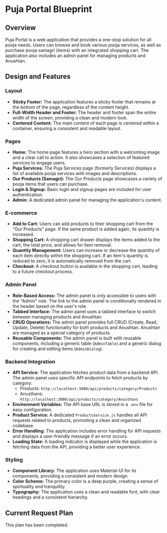 # Puja Portal Blueprint

## Overview

Puja Portal is a web application that provides a one-stop solution for all pooja needs. Users can browse and book various pooja services, as well as purchase pooja samagri (items) with an integrated shopping cart. The application also includes an admin panel for managing products and Anushtan.

## Design and Features

### Layout

*   **Sticky Footer:** The application features a sticky footer that remains at the bottom of the page, regardless of the content height.
*   **Full-Width Header and Footer:** The header and footer span the entire width of the screen, providing a clean and modern look.
*   **Centered Content:** The main content of each page is centered within a container, ensuring a consistent and readable layout.

### Pages

*   **Home:** The home page features a hero section with a welcoming image and a clear call to action. It also showcases a selection of featured services to engage users.
*   **Puja Services:** The Puja Services page (formerly Services) displays a list of available pooja services with images and descriptions.
*   **Our Products (Samagri):** The Our Products page showcases a variety of pooja items that users can purchase.
*   **Login & Signup:** Basic login and signup pages are included for user authentication.
*   **Admin:** A dedicated admin panel for managing the application's content.

### E-commerce

*   **Add to Cart:** Users can add products to their shopping cart from the "Our Products" page. If the same product is added again, its quantity is increased.
*   **Shopping Cart:** A shopping cart drawer displays the items added to the cart, the total price, and allows for item removal.
*   **Quantity Management:** Users can increase or decrease the quantity of each item directly within the shopping cart. If an item's quantity is reduced to zero, it is automatically removed from the cart.
*   **Checkout:** A checkout button is available in the shopping cart, leading to a future checkout process.

### Admin Panel

*   **Role-Based Access:** The admin panel is only accessible to users with the "Admin" role. The link to the admin panel is conditionally rendered in the header based on the user's role.
*   **Tabbed Interface:** The admin panel uses a tabbed interface to switch between managing products and Anushtan.
*   **CRUD Operations:** The admin panel provides full CRUD (Create, Read, Update, Delete) functionality for both products and Anushtan. Anushtan are managed as a special category of products.
*   **Reusable Components:** The admin panel is built with reusable components, including a generic table (`AdminTable`) and a generic dialog for creating and editing items (`AdminDialog`).

### Backend Integration

*   **API Service:** The application fetches product data from a backend API. The admin panel uses specific API endpoints to fetch products by category:
    *   Products: `http://localhost:3000/api/products/category/Products`
    *   Anusthans: `http://localhost:3000/api/products/category/Anusthans`
*   **Environment Variables:** The API base URL is stored in a `.env` file for easy configuration.
*   **Product Service:** A dedicated `ProductsService.js` handles all API requests related to products, promoting a clean and organized codebase.
*   **Error Handling:** The application includes error handling for API requests and displays a user-friendly message if an error occurs.
*   **Loading State:** A loading indicator is displayed while the application is fetching data from the API, providing a better user experience.

### Styling

*   **Component Library:** The application uses Material-UI for its components, providing a consistent and modern design.
*   **Color Scheme:** The primary color is a deep purple, creating a sense of spirituality and tranquility.
*   **Typography:** The application uses a clean and readable font, with clear headings and a consistent hierarchy.

## Current Request Plan

This plan has been completed.
